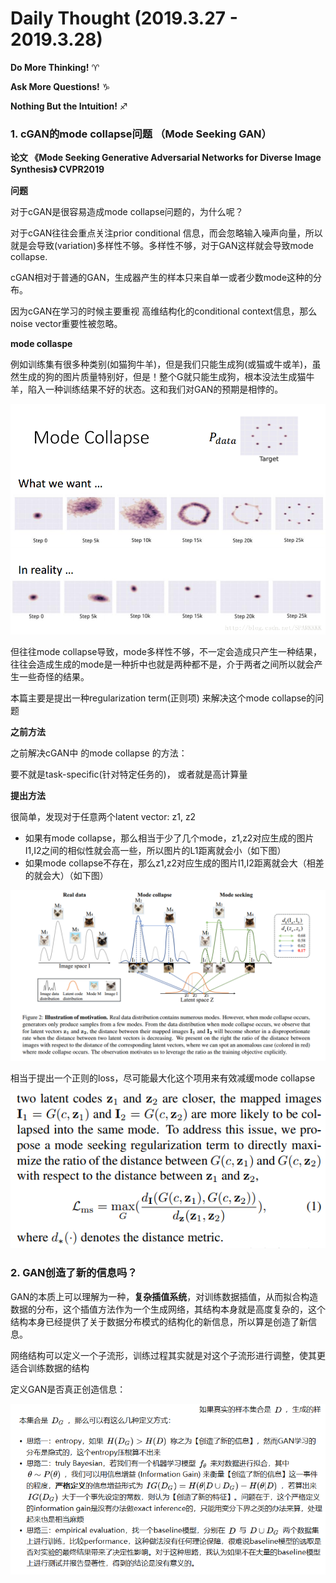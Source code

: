 # Daily Thought (2019.3.27 - 2019.3.28)
**Do More Thinking!** ♈ 

**Ask More Questions!** ♑

**Nothing But the Intuition!** ♐

### 1. cGAN的mode collapse问题 （Mode Seeking GAN）
**论文 《Mode Seeking Generative Adversarial Networks for Diverse Image Synthesis》 CVPR2019**

**问题**

对于cGAN是很容易造成mode collapse问题的，为什么呢？

对于cGAN往往会重点关注prior conditional 信息，而会忽略输入噪声向量，所以就是会导致(variation)多样性不够。多样性不够，对于GAN这样就会导致mode collapse.

cGAN相对于普通的GAN，生成器产生的样本只来自单一或者少数mode这种的分布。

因为cGAN在学习的时候主要重视 高维结构化的conditional context信息，那么noise vector重要性被忽略。

**mode collaspe**

例如训练集有很多种类别(如猫狗牛羊)，但是我们只能生成狗(或猫或牛或羊)，虽然生成的狗的图片质量特别好，但是！整个G就只能生成狗，根本没法生成猫牛羊，陷入一种训练结果不好的状态。这和我们对GAN的预期是相悖的。

![](__pics/mode_collapse_1.png)

但往往mode collapse导致，mode多样性不够，不一定会造成只产生一种结果，往往会造成生成的mode是一种折中也就是两种都不是，介于两者之间所以就会产生一些奇怪的结果。

本篇主要是提出一种regularization term(正则项) 来解决这个mode collapse的问题

**之前方法**

之前解决cGAN中 的mode collapse 的方法：

要不就是task-specific(针对特定任务的)， 或者就是高计算量

**提出方法**

很简单，发现对于任意两个latent vector: z1, z2
- 如果有mode collapse，那么相当于少了几个mode，z1,z2对应生成的图片I1,I2之间的相似性就会高一些，所以图片的L1距离就会小（如下图）
- 如果mode collapse不存在，那么z1,z2对应生成的图片I1,I2距离就会大（相差的就会大）（如下图）

![](__pics/mode_collapse_2.png)

相当于提出一个正则的loss，尽可能最大化这个项用来有效减缓mode collapse 

![](__pics/mode_collapse_3.png)

### 2. GAN创造了新的信息吗？

GAN的本质上可以理解为一种，**复杂插值系统**，对训练数据插值，从而拟合构造数据的分布，这个插值方法作为一个生成网络，其结构本身就是高度复杂的，这个结构本身已经提供了关于数据分布模式的结构化的新信息，所以算是创造了新信息。

网络结构可以定义一个子流形，训练过程其实就是对这个子流形进行调整，使其更适合训练数据的结构

定义GAN是否真正创造信息：

![](__pics/GAN_information.png)
